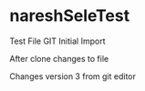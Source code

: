 # nareshSeleTest

Test File GIT Initial Import 

After clone changes to file

Changes version 3 from git editor
